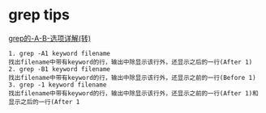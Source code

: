 # grep tips

[grep的-A-B-选项详解(转)]("http://blog.itpub.net/8225414/viewspace-945952/")

	1. grep -A1 keyword filename
	找出filename中带有keyword的行，输出中除显示该行外，还显示之后的一行(After 1)
	2. grep -B1 keyword filename
	找出filename中带有keyword的行，输出中除显示该行外，还显示之前的一行(Before 1)
	3. grep -1 keyword filename
	找出filename中带有keyword的行，输出中除显示该行外，还显示之前的一行(After 1)和显示之后的一行(After 1